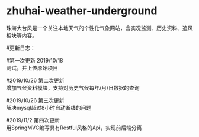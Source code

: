 # zhuhai-weather-underground
珠海大台风是一个关注本地天气的个性化气象网站，含实况监测、历史资料、追风板块等内容。

#更新日志：</br>

#第一次更新  2019/10/18</br>
测试，并上传原始项目</br>

#2019/10/26 第二次更新</br>
增加气候资料模块，支持对历史气候每年/月/日数据的查询</br>

#2019/10/26 第三次更新</br>
解决mysql超过8小时自动断线的问题

#2019/11/2 第四次更新</br>
用SpringMVC编写具有Restful风格的Api，实现前后端分离
